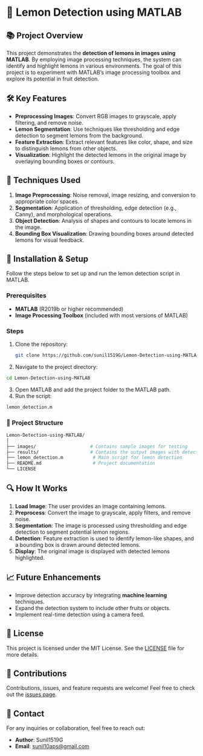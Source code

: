 # 🍋 Lemon Detection using MATLAB

## 📚 Project Overview
This project demonstrates the **detection of lemons in images using MATLAB**. By employing image processing techniques, the system can identify and highlight lemons in various environments. The goal of this project is to experiment with MATLAB’s image processing toolbox and explore its potential in fruit detection.

## 🛠️ Key Features
- **Preprocessing Images**: Convert RGB images to grayscale, apply filtering, and remove noise.
- **Lemon Segmentation**: Use techniques like thresholding and edge detection to segment lemons from the background.
- **Feature Extraction**: Extract relevant features like color, shape, and size to distinguish lemons from other objects.
- **Visualization**: Highlight the detected lemons in the original image by overlaying bounding boxes or contours.

## 🧠 Techniques Used
1. **Image Preprocessing**: Noise removal, image resizing, and conversion to appropriate color spaces.
2. **Segmentation**: Application of thresholding, edge detection (e.g., Canny), and morphological operations.
3. **Object Detection**: Analysis of shapes and contours to locate lemons in the image.
4. **Bounding Box Visualization**: Drawing bounding boxes around detected lemons for visual feedback.

## 🚀 Installation & Setup
Follow the steps below to set up and run the lemon detection script in MATLAB.

### Prerequisites
- **MATLAB** (R2019b or higher recommended)
- **Image Processing Toolbox** (included with most versions of MATLAB)

### Steps
1. Clone the repository:
   ```bash
   git clone https://github.com/sunil1519G/Lemon-Detection-using-MATLAB.git
   ```
2. Navigate to the project directory:
  ```bash
  cd Lemon-Detection-using-MATLAB
  ```
3. Open MATLAB and add the project folder to the MATLAB path.
4. Run the script:
  ```bash
  lemon_detection.m
  ```

### 📂 Project Structure
  ```bash
  Lemon-Detection-using-MATLAB/
  │
  ├── images/                    # Contains sample images for testing
  ├── results/                   # Contains the output images with detected lemons
  ├── lemon_detection.m           # Main script for lemon detection
  ├── README.md                   # Project documentation
  └── LICENSE
  ```

## 🔍 How It Works
1. **Load Image**: The user provides an image containing lemons.
2. **Preprocess**: Convert the image to grayscale, apply filters, and remove noise.
3. **Segmentation**: The image is processed using thresholding and edge detection to segment potential lemon regions.
4. **Detection**: Feature extraction is used to identify lemon-like shapes, and a bounding box is drawn around detected lemons.
5. **Display**: The original image is displayed with detected lemons highlighted.

## 📈 Future Enhancements
- Improve detection accuracy by integrating **machine learning** techniques.
- Expand the detection system to include other fruits or objects.
- Implement real-time detection using a camera feed.

## 📝 License
This project is licensed under the MIT License. See the [LICENSE](./LICENSE) file for more details.

## 🙌 Contributions
Contributions, issues, and feature requests are welcome! Feel free to check out the [issues page](https://github.com/sunil1519G/Lemon-Detection-using-MATLAB/issues).

## 📧 Contact
For any inquiries or collaboration, feel free to reach out:
- **Author**: Sunil1519G
- **Email**: sunil10aps@gmail.com
